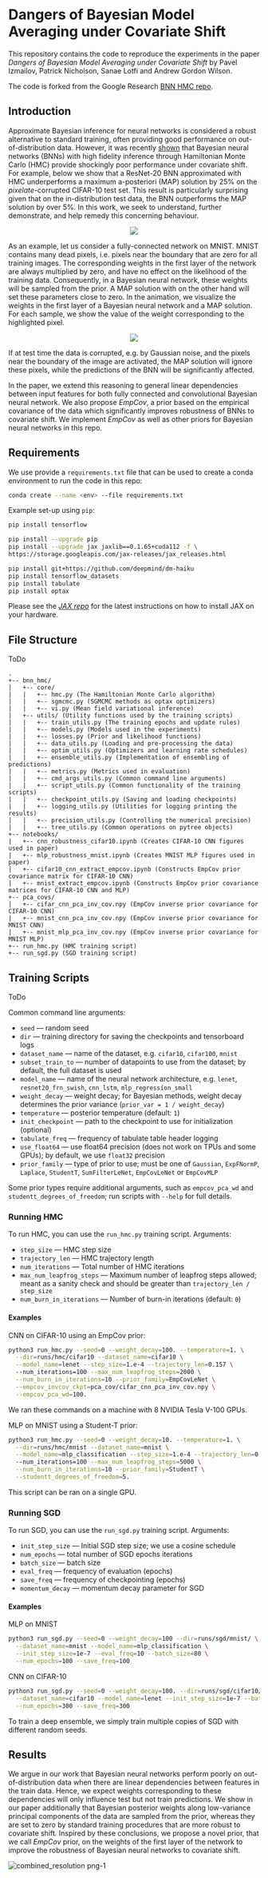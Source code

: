 # Dangers of Bayesian Model Averaging under Covariate Shift

This repository contains the code to reproduce the experiments 
in the paper
_Dangers of Bayesian Model Averaging under Covariate Shift_
by Pavel Izmailov, Patrick Nicholson, Sanae Lotfi and Andrew Gordon Wilson.

The code is forked from the Google Research [BNN HMC repo](https://github.com/google-research/google-research/tree/master/bnn_hmc).

## Introduction

Approximate Bayesian inference for neural networks is considered a robust alternative to standard training, often providing good performance on out-of-distribution data.
However, it was recently [shown](https://arxiv.org/abs/2104.14421) that Bayesian neural networks (BNNs) with high fidelity inference through Hamiltonian Monte Carlo (HMC) provide shockingly poor performance under covariate shift.
For example, below we show that a ResNet-20 BNN approximated with HMC underperforms a maximum a-posteriori (MAP) solution by 25% on the _pixelate_-corrupted CIFAR-10 test set. 
This result is particularly surprising given that on the in-distribution test data, the BNN outperforms the MAP solution by over 5%.
In this work, we seek to understand, further demonstrate, and help remedy this concerning behaviour. 

<p align="center">
  <img src="https://user-images.githubusercontent.com/14368801/122991610-393e0e00-d373-11eb-80d9-50790da3d89c.png">
</p>

As an example, let us consider a fully-connected network on MNIST. 
MNIST contains many dead pixels, i.e. pixels near the boundary that are zero for all training images. 
The corresponding weights in the first layer of the network are always multiplied by zero, and have no effect on the likelihood of the training data. Consequently, in a Bayesian neural network, these weights will be sampled from the prior. 
A MAP solution with on the other hand will set these parameters close to zero. 
In the animation, we visualize the weights in the first layer of a Bayesian neural network and a MAP solution.
For each sample, we show the value of the weight corresponding to the highlighted pixel.

<p align="center">
  <img src="https://user-images.githubusercontent.com/14368801/122999444-49a6b680-d37c-11eb-81c0-9fe0a794ebdf.gif">
</p>

If at test time the data is corrupted, e.g. by Gaussian noise, and the pixels near the boundary of the image are activated,
the MAP solution will ignore these pixels, while the predictions of the BNN will be significantly affected.

In the paper, we extend this reasoning to general linear dependencies between input features for both fully connected and convolutional Bayesian neural network.
We also propose _EmpCov_, a prior based on the empirical covariance of the data which significantly improves robustness of BNNs to covariate shift.
We implement _EmpCov_ as well as other priors for Bayesian neural networks in this repo.



## Requirements

We use provide a `requirements.txt` file that can be used to create a conda
environment to run the code in this repo:
```bash
conda create --name <env> --file requirements.txt
```

Example set-up using `pip`:
```bash
pip install tensorflow

pip install --upgrade pip
pip install --upgrade jax jaxlib==0.1.65+cuda112 -f \
https://storage.googleapis.com/jax-releases/jax_releases.html

pip install git+https://github.com/deepmind/dm-haiku
pip install tensorflow_datasets
pip install tabulate
pip install optax
```
Please see the [_JAX repo_](https://github.com/google/jax) for the latest
instructions on how to install JAX on your hardware.

## File Structure

ToDo

```
.
+-- bnn_hmc/
|   +-- core/
|   |   +-- hmc.py (The Hamiltonian Monte Carlo algorithm)
|   |   +-- sgmcmc.py (SGMCMC methods as optax optimizers)
|   |   +-- vi.py (Mean field variational inference)
|   +-- utils/ (Utility functions used by the training scripts)
|   |   +-- train_utils.py (The training epochs and update rules)
|   |   +-- models.py (Models used in the experiments)
|   |   +-- losses.py (Prior and likelihood functions)
|   |   +-- data_utils.py (Loading and pre-processing the data)
|   |   +-- optim_utils.py (Optimizers and learning rate schedules)
|   |   +-- ensemble_utils.py (Implementation of ensembling of predictions)
|   |   +-- metrics.py (Metrics used in evaluation)
|   |   +-- cmd_args_utils.py (Common command line arguments)
|   |   +-- script_utils.py (Common functionality of the training scripts)
|   |   +-- checkpoint_utils.py (Saving and loading checkpoints)
|   |   +-- logging_utils.py (Utilities for logging printing the results)
|   |   +-- precision_utils.py (Controlling the numerical precision)
|   |   +-- tree_utils.py (Common operations on pytree objects)
+-- notebooks/  
|   +-- cnn_robustness_cifar10.ipynb (Creates CIFAR-10 CNN figures used in paper)  
|   +-- mlp_robustness_mnist.ipynb (Creates MNIST MLP figures used in paper)
|   +-- cifar10_cnn_extract_empcov.ipynb (Constructs EmpCov prior covariance matrix for CIFAR-10 CNN)
|   +-- mnist_extract_empcov.ipynb (Constructs EmpCov prior covariance matrices for CIFAR-10 CNN and MLP)
+-- pca_covs/
|   +-- cifar_cnn_pca_inv_cov.npy (EmpCov inverse prior covariance for CIFAR-10 CNN)
|   +-- mnist_cnn_pca_inv_cov.npy (EmpCov inverse prior covariance for MNIST CNN)
|   +-- mnist_mlp_pca_inv_cov.npy (EmpCov inverse prior covariance for MNIST MLP)
+-- run_hmc.py (HMC training script)
+-- run_sgd.py (SGD training script)
```

## Training Scripts

ToDo

Common command line arguments:

* `seed` &mdash; random seed
* `dir` &mdash; training directory for saving the checkpoints and 
tensorboard logs
* `dataset_name` &mdash; name of the dataset, e.g. `cifar10`, `cifar100`, 
  `mnist`
* `subset_train_to` &mdash; number of datapoints to use from the dataset;
  by default, the full dataset is used
* `model_name` &mdash; name of the neural network architecture, e.g. `lenet`, 
  `resnet20_frn_swish`, `cnn_lstm`, `mlp_regression_small` 
* `weight_decay` &mdash; weight decay; for Bayesian methods, weight decay
determines the prior variance (`prior_var = 1 / weight_decay`)
* `temperature` &mdash; posterior temperature (default: `1`)
* `init_checkpoint` &mdash; path to the checkpoint to use for initialization
  (optional)
* `tabulate_freq` &mdash; frequency of tabulate table header logging
* `use_float64` &mdash; use float64 precision (does not work on TPUs and some
  GPUs); by default, we use `float32` precision
* `prior_family` &mdash; type of prior to use; must be one of `Gaussian`, 
  `ExpFNormP`, `Laplace`, `StudentT`, `SumFilterLeNet`, `EmpCovLeNet` or `EmpCovMLP`

Some prior types require additional arguments, such as `empcov_pca_wd` and
`studentt_degrees_of_freedom`; run scripts with `--help` for full details.

### Running HMC

To run HMC, you can use the `run_hmc.py` training script. Arguments:

* `step_size` &mdash; HMC step size
* `trajectory_len` &mdash; HMC trajectory length
* `num_iterations` &mdash; Total number of HMC iterations
* `max_num_leapfrog_steps` &mdash; Maximum number of leapfrog steps allowed; 
  meant as a sanity check and should be greater than 
  `trajectory_len / step_size`
* `num_burn_in_iterations` &mdash; Number of burn-in iterations (default: `0`)

#### Examples

CNN on CIFAR-10 using an EmpCov prior:

```bash
python3 run_hmc.py --seed=0 --weight_decay=100. --temperature=1. \
  --dir=runs/hmc/cifar10 --dataset_name=cifar10 \
  --model_name=lenet --step_size=1.e-4 --trajectory_len=0.157 \ 
  --num_iterations=100 --max_num_leapfrog_steps=2000 \
  --num_burn_in_iterations=10 --prior_family=EmpCovLeNet \
  --empcov_invcov_ckpt=pca_cov/cifar_cnn_pca_inv_cov.npy \
  --empcov_pca_wd=100.
```
We ran these commands on a machine with 8 NVIDIA Tesla V-100 GPUs.

MLP on MNIST using a Student-T prior:
```bash
python3 run_hmc.py --seed=0 --weight_decay=10. --temperature=1. \
  --dir=runs/hmc/mnist --dataset_name=mnist \
  --model_name=mlp_classification --step_size=1.e-4 --trajectory_len=0.49 \ 
  --num_iterations=100 --max_num_leapfrog_steps=5000 \
  --num_burn_in_iterations=10 --prior_family=StudentT \
  --studentt_degrees_of_freedom=5.
```
This script can be ran on a single GPU.

### Running SGD

To run SGD, you can use the `run_sgd.py` training script. Arguments:

* `init_step_size` &mdash; Initial SGD step size; we use a cosine schedule
* `num_epochs` &mdash; total number of SGD epochs iterations
* `batch_size` &mdash; batch size
* `eval_freq` &mdash; frequency of evaluation (epochs)
* `save_freq` &mdash; frequency of checkpointing (epochs)
* `momentum_decay` &mdash; momentum decay parameter for SGD

#### Examples

MLP on MNIST
```bash
python3 run_sgd.py --seed=0 --weight_decay=100 --dir=runs/sgd/mnist/ \
  --dataset_name=mnist --model_name=mlp_classification \
  --init_step_size=1e-7 --eval_freq=10 --batch_size=80 \
  --num_epochs=100 --save_freq=100
```

CNN on CIFAR-10
```bash
python3 run_sgd.py --seed=0 --weight_decay=100. --dir=runs/sgd/cifar10/lenet \
  --dataset_name=cifar10 --model_name=lenet --init_step_size=1e-7 --batch_size=80 \
  --num_epochs=300 --save_freq=300
```

To train a deep ensemble, we simply train multiple copies of SGD with different
random seeds.

## Results

We argue in our work that Bayesian neural networks perform poorly on out-of-distribution data when there are linear dependencies between features in the train data. Hence, we expect weights corresponding to these dependencies will only influence test but not train predictions. We show in our paper additionally that Bayesian posterior weights along low-variance principal components of the data are sampled from the prior, whereas they are set to zero by standard training procedures that are more robust to covariate shift. Inspired by these conclusions, we propose a novel prior, that we call  _EmpCov_ prior, on the weights of the first layer of the network to improve the robustness of Bayesian neural networks to covariate shift. 

![combined_resolution png-1](https://user-images.githubusercontent.com/14368801/122981650-fd517b80-d367-11eb-9876-52a26cbd0200.png)




